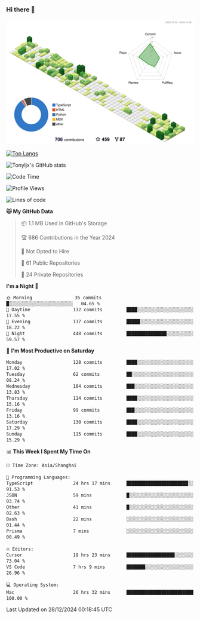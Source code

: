 ### Hi there 👋

![](./profile-3d-contrib/profile-green-animate.svg)

 

[![Top Langs](https://github-readme-stats.vercel.app/api/top-langs/?username=tonyljx)](https://github.com/anuraghazra/github-readme-stats)

![Tonyljx's GitHub stats](https://github-readme-stats.vercel.app/api?username=tonyljx&theme=default&show_icons=true)

 

<!--START_SECTION:waka-->
![Code Time](http://img.shields.io/badge/Code%20Time-1%2C085%20hrs%2011%20mins-blue)

![Profile Views](http://img.shields.io/badge/Profile%20Views-2-blue)

![Lines of code](https://img.shields.io/badge/From%20Hello%20World%20I%27ve%20Written-734.4%20thousand%20lines%20of%20code-blue)

**🐱 My GitHub Data** 

> 📦 1.1 MB Used in GitHub's Storage 
 > 
> 🏆 686 Contributions in the Year 2024
 > 
> 🚫 Not Opted to Hire
 > 
> 📜 61 Public Repositories 
 > 
> 🔑 24 Private Repositories 
 > 
**I'm a Night 🦉** 

```text
🌞 Morning                35 commits          █░░░░░░░░░░░░░░░░░░░░░░░░   04.65 % 
🌆 Daytime                132 commits         ████░░░░░░░░░░░░░░░░░░░░░   17.55 % 
🌃 Evening                137 commits         █████░░░░░░░░░░░░░░░░░░░░   18.22 % 
🌙 Night                  448 commits         ███████████████░░░░░░░░░░   59.57 % 
```
📅 **I'm Most Productive on Saturday** 

```text
Monday                   128 commits         ████░░░░░░░░░░░░░░░░░░░░░   17.02 % 
Tuesday                  62 commits          ██░░░░░░░░░░░░░░░░░░░░░░░   08.24 % 
Wednesday                104 commits         ███░░░░░░░░░░░░░░░░░░░░░░   13.83 % 
Thursday                 114 commits         ████░░░░░░░░░░░░░░░░░░░░░   15.16 % 
Friday                   99 commits          ███░░░░░░░░░░░░░░░░░░░░░░   13.16 % 
Saturday                 130 commits         ████░░░░░░░░░░░░░░░░░░░░░   17.29 % 
Sunday                   115 commits         ████░░░░░░░░░░░░░░░░░░░░░   15.29 % 
```


📊 **This Week I Spent My Time On** 

```text
🕑︎ Time Zone: Asia/Shanghai

💬 Programming Languages: 
TypeScript               24 hrs 17 mins      ███████████████████████░░   91.53 % 
JSON                     59 mins             █░░░░░░░░░░░░░░░░░░░░░░░░   03.74 % 
Other                    41 mins             █░░░░░░░░░░░░░░░░░░░░░░░░   02.63 % 
Bash                     22 mins             ░░░░░░░░░░░░░░░░░░░░░░░░░   01.44 % 
Prisma                   7 mins              ░░░░░░░░░░░░░░░░░░░░░░░░░   00.49 % 

🔥 Editors: 
Cursor                   19 hrs 23 mins      ██████████████████░░░░░░░   73.04 % 
VS Code                  7 hrs 9 mins        ███████░░░░░░░░░░░░░░░░░░   26.96 % 

💻 Operating System: 
Mac                      26 hrs 32 mins      █████████████████████████   100.00 % 
```


 Last Updated on 28/12/2024 00:18:45 UTC
<!--END_SECTION:waka-->
